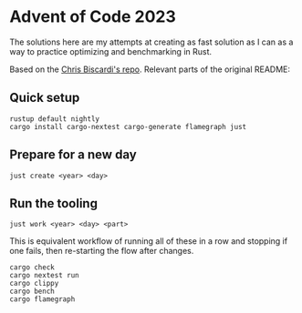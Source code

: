 # Advent of Code 2023

The solutions here are my attempts at creating as fast solution
as I can as a way to practice optimizing and benchmarking in Rust.

Based on the [Chris Biscardi's repo][chris-repo]. Relevant parts of the original
README:

## Quick setup

```shell
rustup default nightly
cargo install cargo-nextest cargo-generate flamegraph just
```

## Prepare for a new day

```shell
just create <year> <day>
```

## Run the tooling

```shell
just work <year> <day> <part>
```

This is equivalent workflow of running all of these in a row and
stopping if one fails, then re-starting the flow after changes.

```shell
cargo check
cargo nextest run
cargo clippy
cargo bench
cargo flamegraph
```

[chris-repo]: https://github.com/ChristopherBiscardi/advent-of-code
